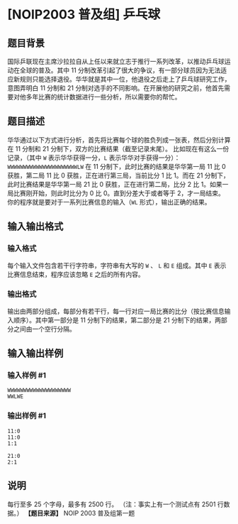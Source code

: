 # [NOIP2003 普及组] 乒乓球

## 题目背景

国际乒联现在主席沙拉拉自从上任以来就立志于推行一系列改革，以推动乒乓球运动在全球的普及。其中 $11$
分制改革引起了很大的争议，有一部分球员因为无法适应新规则只能选择退役。华华就是其中一位，他退役之后走上了乒乓球研究工作，意图弄明白 $11$ 分制和
$21$ 分制对选手的不同影响。在开展他的研究之前，他首先需要对他多年比赛的统计数据进行一些分析，所以需要你的帮忙。

## 题目描述

华华通过以下方式进行分析，首先将比赛每个球的胜负列成一张表，然后分别计算在 $11$ 分制和 $21$ 分制下，双方的比赛结果（截至记录末尾）。
比如现在有这么一份记录，（其中 $\texttt W$ 表示华华获得一分，$\texttt L$ 表示华华对手获得一分）：
$\texttt{WWWWWWWWWWWWWWWWWWWWWWLW}$ 在 $11$ 分制下，此时比赛的结果是华华第一局 $11$ 比 $0$ 获胜，第二局
$11$ 比 $0$ 获胜，正在进行第三局，当前比分 $1$ 比 $1$。而在 $21$ 分制下，此时比赛结果是华华第一局 $21$ 比 $0$
获胜，正在进行第二局，比分 $2$ 比 $1$。如果一局比赛刚开始，则此时比分为 $0$ 比 $0$。直到分差大于或者等于 $2$，才一局结束。
你的程序就是要对于一系列比赛信息的输入（$\texttt{WL}$ 形式），输出正确的结果。

## 输入输出格式

### 输入格式

  

每个输入文件包含若干行字符串，字符串有大写的 $\texttt W$ 、 $\texttt L$ 和 $\texttt E$ 组成。其中 $\texttt
E$ 表示比赛信息结束，程序应该忽略 $\texttt E$ 之后的所有内容。

### 输出格式

  

输出由两部分组成，每部分有若干行，每一行对应一局比赛的比分（按比赛信息输入顺序）。其中第一部分是 $11$ 分制下的结果，第二部分是 $21$
分制下的结果，两部分之间由一个空行分隔。

## 输入输出样例

### 输入样例 #1

    
    
    WWWWWWWWWWWWWWWWWWWW
    WWLWE
    

### 输出样例 #1

    
    
    11:0
    11:0
    1:1
    
    21:0
    2:1
    

## 说明

每行至多 $25$ 个字母，最多有 $2500$ 行。 （注：事实上有一个测试点有 $2501$ 行数据。） **【题目来源】** NOIP 2003
普及组第一题

